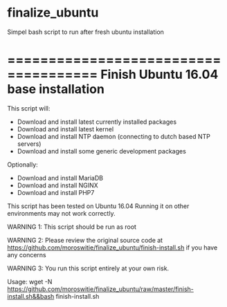 # finalize_ubuntu
Simpel bash script to run after fresh ubuntu installation

=====================================
**Finish Ubuntu 16.04 base installation**
=====================================

This script will:
  * Download and install latest currently installed packages
  * Download and install latest kernel
  * Download and install NTP daemon (connecting to dutch based NTP servers)
  * Download and install some generic development packages

Optionally:
  * Download and install MariaDB
  * Download and install NGINX
  * Download and install PHP7

This script has been tested on Ubuntu 16.04  Running it on other environments may not work correctly.

WARNING 1: This script should be run as root

WARNING 2: Please review the original source code at https://github.com/moroswitie/finalize_ubuntu/finish-install.sh if you have any concerns

WARNING 3: You run this script entirely at your own risk.

Usage:
wget -N https://github.com/moroswitie/finalize_ubuntu/raw/master/finish-install.sh&&bash finish-install.sh


